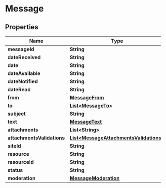 
# Message

## Properties
Name | Type | Description | Notes
------------ | ------------- | ------------- | -------------
**messageId** | **String** |  |  [optional]
**dateReceived** | **String** |  |  [optional]
**date** | **String** |  |  [optional]
**dateAvailable** | **String** |  |  [optional]
**dateNotified** | **String** |  |  [optional]
**dateRead** | **String** |  |  [optional]
**from** | [**MessageFrom**](MessageFrom.md) |  |  [optional]
**to** | [**List&lt;MessageTo&gt;**](MessageTo.md) |  |  [optional]
**subject** | **String** |  |  [optional]
**text** | [**MessageText**](MessageText.md) |  |  [optional]
**attachments** | **List&lt;String&gt;** |  |  [optional]
**attachmentsValidations** | [**List&lt;MessageAttachmentsValidations&gt;**](MessageAttachmentsValidations.md) |  |  [optional]
**siteId** | **String** |  |  [optional]
**resource** | **String** |  |  [optional]
**resourceId** | **String** |  |  [optional]
**status** | **String** |  |  [optional]
**moderation** | [**MessageModeration**](MessageModeration.md) |  |  [optional]




